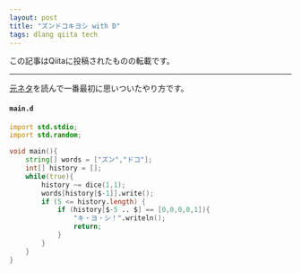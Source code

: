 ```yaml
---
layout: post
title: "ズンドコキヨシ with D"
tags: dlang qiita tech
---
```

この記事はQiitaに投稿されたものの転載です。

---
[元ネタ](https://twitter.com/kumiromilk/status/707437861881180160)を読んで一番最初に思いついたやり方です。  

#### `main.d`

```d
import std.stdio;
import std.random;

void main(){
	string[] words = ["ズン","ドコ"];
	int[] history = [];
	while(true){
		history ~= dice(1,1);
		words[history[$-1]].write();
		if (5 <= history.length) {
			if (history[$-5 .. $] == [0,0,0,0,1]){
				"キ・ヨ・シ！".writeln();
				return;
			}
		}
	}
}
```
